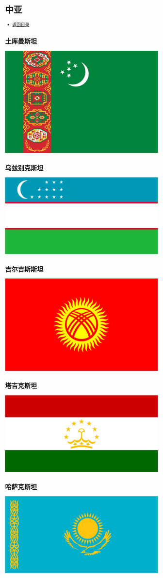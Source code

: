 # 中亚
+ [返回目录](../README.md)
## 土库曼斯坦
![](土库曼斯坦.jfif)
## 乌兹别克斯坦
![](乌兹别克斯坦.jfif)
## 吉尔吉斯斯坦
![](吉尔吉斯斯坦.jfif)
## 塔吉克斯坦
![](塔吉克斯坦.jfif)
## 哈萨克斯坦
![](哈萨克斯坦.jfif)